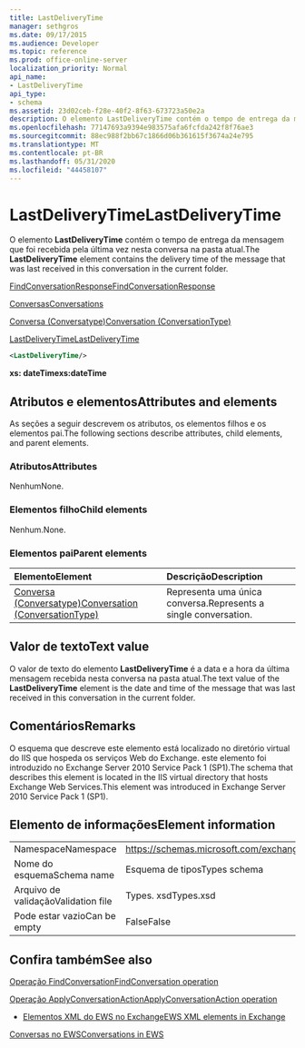 ```yaml
---
title: LastDeliveryTime
manager: sethgros
ms.date: 09/17/2015
ms.audience: Developer
ms.topic: reference
ms.prod: office-online-server
localization_priority: Normal
api_name:
- LastDeliveryTime
api_type:
- schema
ms.assetid: 23d02ceb-f28e-40f2-8f63-673723a50e2a
description: O elemento LastDeliveryTime contém o tempo de entrega da mensagem que foi recebida pela última vez nesta conversa na pasta atual.
ms.openlocfilehash: 77147693a9394e983575afa6fcfda242f8f76ae3
ms.sourcegitcommit: 88ec988f2bb67c1866d06b361615f3674a24e795
ms.translationtype: MT
ms.contentlocale: pt-BR
ms.lasthandoff: 05/31/2020
ms.locfileid: "44458107"
---
```

# <a name="lastdeliverytime"></a><span data-ttu-id="45244-103">LastDeliveryTime</span><span class="sxs-lookup"><span data-stu-id="45244-103">LastDeliveryTime</span></span>

<span data-ttu-id="45244-104">O elemento **LastDeliveryTime** contém o tempo de entrega da mensagem que foi recebida pela última vez nesta conversa na pasta atual.</span><span class="sxs-lookup"><span data-stu-id="45244-104">The **LastDeliveryTime** element contains the delivery time of the message that was last received in this conversation in the current folder.</span></span> 
  
[<span data-ttu-id="45244-105">FindConversationResponse</span><span class="sxs-lookup"><span data-stu-id="45244-105">FindConversationResponse</span></span>](findconversationresponse.md)
  
[<span data-ttu-id="45244-106">Conversas</span><span class="sxs-lookup"><span data-stu-id="45244-106">Conversations</span></span>](conversations-ex15websvcsotherref.md)
  
[<span data-ttu-id="45244-107">Conversa (Conversatype)</span><span class="sxs-lookup"><span data-stu-id="45244-107">Conversation (ConversationType)</span></span>](conversation-conversationtype.md)
  
[<span data-ttu-id="45244-108">LastDeliveryTime</span><span class="sxs-lookup"><span data-stu-id="45244-108">LastDeliveryTime</span></span>](lastdeliverytime.md)
  
```XML
<LastDeliveryTime/>
```

 <span data-ttu-id="45244-109">**xs: dateTime**</span><span class="sxs-lookup"><span data-stu-id="45244-109">**xs:dateTime**</span></span>
## <a name="attributes-and-elements"></a><span data-ttu-id="45244-110">Atributos e elementos</span><span class="sxs-lookup"><span data-stu-id="45244-110">Attributes and elements</span></span>

<span data-ttu-id="45244-111">As seções a seguir descrevem os atributos, os elementos filhos e os elementos pai.</span><span class="sxs-lookup"><span data-stu-id="45244-111">The following sections describe attributes, child elements, and parent elements.</span></span>
  
### <a name="attributes"></a><span data-ttu-id="45244-112">Atributos</span><span class="sxs-lookup"><span data-stu-id="45244-112">Attributes</span></span>

<span data-ttu-id="45244-113">Nenhum</span><span class="sxs-lookup"><span data-stu-id="45244-113">None.</span></span>
  
### <a name="child-elements"></a><span data-ttu-id="45244-114">Elementos filho</span><span class="sxs-lookup"><span data-stu-id="45244-114">Child elements</span></span>

<span data-ttu-id="45244-115">Nenhum.</span><span class="sxs-lookup"><span data-stu-id="45244-115">None.</span></span>
  
### <a name="parent-elements"></a><span data-ttu-id="45244-116">Elementos pai</span><span class="sxs-lookup"><span data-stu-id="45244-116">Parent elements</span></span>

|<span data-ttu-id="45244-117">**Elemento**</span><span class="sxs-lookup"><span data-stu-id="45244-117">**Element**</span></span>|<span data-ttu-id="45244-118">**Descrição**</span><span class="sxs-lookup"><span data-stu-id="45244-118">**Description**</span></span>|
|:-----|:-----|
|[<span data-ttu-id="45244-119">Conversa (Conversatype)</span><span class="sxs-lookup"><span data-stu-id="45244-119">Conversation (ConversationType)</span></span>](conversation-conversationtype.md) <br/> |<span data-ttu-id="45244-120">Representa uma única conversa.</span><span class="sxs-lookup"><span data-stu-id="45244-120">Represents a single conversation.</span></span>  <br/> |
   
## <a name="text-value"></a><span data-ttu-id="45244-121">Valor de texto</span><span class="sxs-lookup"><span data-stu-id="45244-121">Text value</span></span>

<span data-ttu-id="45244-122">O valor de texto do elemento **LastDeliveryTime** é a data e a hora da última mensagem recebida nesta conversa na pasta atual.</span><span class="sxs-lookup"><span data-stu-id="45244-122">The text value of the **LastDeliveryTime** element is the date and time of the message that was last received in this conversation in the current folder.</span></span> 
  
## <a name="remarks"></a><span data-ttu-id="45244-123">Comentários</span><span class="sxs-lookup"><span data-stu-id="45244-123">Remarks</span></span>

<span data-ttu-id="45244-124">O esquema que descreve este elemento está localizado no diretório virtual do IIS que hospeda os serviços Web do Exchange. este elemento foi introduzido no Exchange Server 2010 Service Pack 1 (SP1).</span><span class="sxs-lookup"><span data-stu-id="45244-124">The schema that describes this element is located in the IIS virtual directory that hosts Exchange Web Services.This element was introduced in Exchange Server 2010 Service Pack 1 (SP1).</span></span>
  
## <a name="element-information"></a><span data-ttu-id="45244-125">Elemento de informações</span><span class="sxs-lookup"><span data-stu-id="45244-125">Element information</span></span>

|||
|:-----|:-----|
|<span data-ttu-id="45244-126">Namespace</span><span class="sxs-lookup"><span data-stu-id="45244-126">Namespace</span></span>  <br/> |https://schemas.microsoft.com/exchange/services/2006/types  <br/> |
|<span data-ttu-id="45244-127">Nome do esquema</span><span class="sxs-lookup"><span data-stu-id="45244-127">Schema name</span></span>  <br/> |<span data-ttu-id="45244-128">Esquema de tipos</span><span class="sxs-lookup"><span data-stu-id="45244-128">Types schema</span></span>  <br/> |
|<span data-ttu-id="45244-129">Arquivo de validação</span><span class="sxs-lookup"><span data-stu-id="45244-129">Validation file</span></span>  <br/> |<span data-ttu-id="45244-130">Types. xsd</span><span class="sxs-lookup"><span data-stu-id="45244-130">Types.xsd</span></span>  <br/> |
|<span data-ttu-id="45244-131">Pode estar vazio</span><span class="sxs-lookup"><span data-stu-id="45244-131">Can be empty</span></span>  <br/> |<span data-ttu-id="45244-132">False</span><span class="sxs-lookup"><span data-stu-id="45244-132">False</span></span>  <br/> |
   
## <a name="see-also"></a><span data-ttu-id="45244-133">Confira também</span><span class="sxs-lookup"><span data-stu-id="45244-133">See also</span></span>



[<span data-ttu-id="45244-134">Operação FindConversation</span><span class="sxs-lookup"><span data-stu-id="45244-134">FindConversation operation</span></span>](findconversation-operation.md)
  
[<span data-ttu-id="45244-135">Operação ApplyConversationAction</span><span class="sxs-lookup"><span data-stu-id="45244-135">ApplyConversationAction operation</span></span>](applyconversationaction-operation.md)


- [<span data-ttu-id="45244-136">Elementos XML do EWS no Exchange</span><span class="sxs-lookup"><span data-stu-id="45244-136">EWS XML elements in Exchange</span></span>](ews-xml-elements-in-exchange.md)


[<span data-ttu-id="45244-137">Conversas no EWS</span><span class="sxs-lookup"><span data-stu-id="45244-137">Conversations in EWS</span></span>](https://msdn.microsoft.com/library/91e64629-db6c-4c94-9dcb-d386232e8467%28Office.15%29.aspx)

